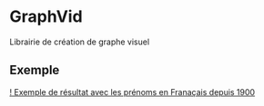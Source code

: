 # GraphVid

Librairie de création de graphe visuel

## Exemple

[! Exemple de résultat avec les prénoms en Franaçais depuis 1900 ](example/prenomFR.resultat.gif)

